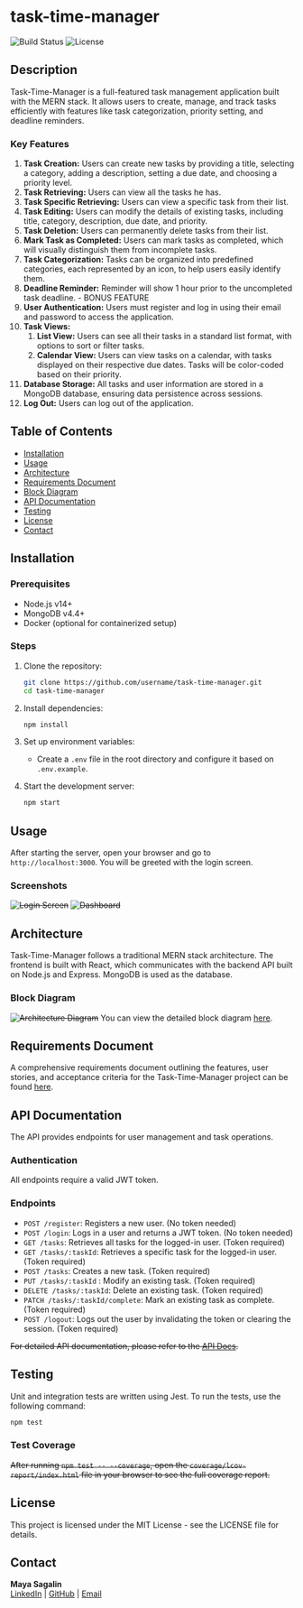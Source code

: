 # task-time-manager
![Build Status](https://img.shields.io/badge/build-passing-brightgreen)
![License](https://img.shields.io/badge/license-MIT-blue)

## Description
Task-Time-Manager is a full-featured task management application built with the MERN stack. It allows users to create, manage, and track tasks efficiently with features like task categorization, priority setting, and deadline reminders.

### Key Features
<ol>
  <li><strong>Task Creation:</strong> Users can create new tasks by providing a title, selecting a category, adding a description, setting a due date, and choosing a priority level.</li>
  <li><strong>Task Retrieving:</strong> Users can view all the tasks he has.</li>
  <li><strong>Task Specific Retrieving:</strong> Users can view a specific task from their list.</li>
  <li><strong>Task Editing:</strong> Users can modify the details of existing tasks, including title, category, description, due date, and priority.</li>
  <li><strong>Task Deletion:</strong> Users can permanently delete tasks from their list.</li>
<li><strong>Mark Task as Completed:</strong> Users can mark tasks as completed, which will visually distinguish them from incomplete tasks.</li>
  <li><strong>Task Categorization:</strong> Tasks can be organized into predefined categories, each represented by an icon, to help users easily identify them.</li>
<li><strong>Deadline Reminder:</strong> Reminder will show 1 hour prior to the uncompleted task deadline. - BONUS FEATURE </li>
  <li><strong>User Authentication:</strong> Users must register and log in using their email and password to access the application.</li>
  <li><strong>Task Views:</strong> 
    <ol>
      <li><strong>List View:</strong> Users can see all their tasks in a standard list format, with options to sort or filter tasks.</li>
      <li><strong>Calendar View:</strong> Users can view tasks on a calendar, with tasks displayed on their respective due dates. Tasks will be color-coded based on their priority.</li>
    </ol>
  </li>
  <li><strong>Database Storage:</strong> All tasks and user information are stored in a MongoDB database, ensuring data persistence across sessions.</li>
 <li><strong> Log Out:</strong> Users can log out of the application.</li>
</ol>

## Table of Contents
- [Installation](#installation)
- [Usage](#usage)
- [Architecture](#architecture)
- [Requirements Document](#requirements-document)
- [Block Diagram](#block-diagram)
- [API Documentation](#api-documentation)
- [Testing](#testing)
- [License](#license)
- [Contact](#contact)

## Installation

### Prerequisites
- Node.js v14+
- MongoDB v4.4+
- Docker (optional for containerized setup)

### Steps
1. Clone the repository:
    ```bash
    git clone https://github.com/username/task-time-manager.git
    cd task-time-manager
    ```

2. Install dependencies:
    ```bash
    npm install
    ```

3. Set up environment variables:
    - Create a `.env` file in the root directory and configure it based on `.env.example`.

4. Start the development server:
    ```bash
    npm start
    ```

## Usage
After starting the server, open your browser and go to `http://localhost:3000`. You will be greeted with the login screen.

### Screenshots
~~![Login Screen](path/to/login-screenshot.png)~~
~~![Dashboard](path/to/dashboard-screenshot.png)~~

## Architecture
Task-Time-Manager follows a traditional MERN stack architecture. The frontend is built with React, which communicates with the backend API built on Node.js and Express. MongoDB is used as the database.

### Block Diagram
~~![Architecture Diagram](path/to/architecture-diagram.png)~~
You can view the detailed block diagram [here](https://github.com/MaykaS/task-time-manager/wiki/Block-Diagram).

## Requirements Document
A comprehensive requirements document outlining the features, user stories, and acceptance criteria for the Task-Time-Manager project can be found [here](https://github.com/MaykaS/task-time-manager/wiki/Requirement-Document).

## API Documentation
The API provides endpoints for user management and task operations.

### Authentication
All endpoints require a valid JWT token.

### Endpoints
- `POST /register`: Registers a new user. (No token needed)
- `POST /login`: Logs in a user and returns a JWT token. (No token needed)
- `GET /tasks`: Retrieves all tasks for the logged-in user. (Token required)
- `GET /tasks/:taskId`: Retrieves a specific task for the logged-in user. (Token required)
- `POST /tasks`: Creates a new task. (Token required)
- `PUT /tasks/:taskId` : Modify an existing task. (Token required)
- `DELETE /tasks/:taskId`: Delete an existing task. (Token required)
- `PATCH /tasks/:taskId/complete`: Mark an existing task as complete. (Token required)
- `POST /logout`: Logs out the user by invalidating the token or clearing the session. (Token required)

~~For detailed API documentation, please refer to the [API Docs](link-to-swagger-or-postman-collection).~~

## Testing
Unit and integration tests are written using Jest. To run the tests, use the following command:

```bash
npm test
```

### Test Coverage
~~After running `npm test -- --coverage`, open the `coverage/lcov-report/index.html` file in your browser to see the full coverage report.~~

## License
This project is licensed under the MIT License - see the LICENSE file for details.

## Contact
**Maya Sagalin**  
[LinkedIn](https://www.linkedin.com/in/maya-sagalin-/) | [GitHub](https://github.com/MaykaS) | [Email](mailto:mayasag10@gmail.com)
